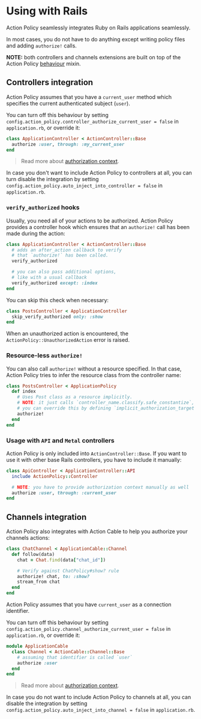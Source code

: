 # Using with Rails

Action Policy seamlessly integrates Ruby on Rails applications seamlessly.

In most cases, you do not have to do anything except writing policy files and adding `authorize!` calls.

**NOTE:** both controllers and channels extensions are built on top of the Action Policy [behaviour](./behaviour.md) mixin.

## Controllers integration

Action Policy assumes that you have a `current_user` method which specifies the current authenticated subject (`user`).

You can turn off this behaviour by setting `config.action_policy.controller_authorize_current_user = false` in `application.rb`, or override it:

```ruby
class ApplicationController < ActionController::Base
  authorize :user, through: :my_current_user
end
```

> Read more about [authorization context](authorization_context.md).

In case you don't want to include Action Policy to controllers at all,
you can turn disable the integration by setting `config.action_policy.auto_inject_into_controller = false` in `application.rb`.

### `verify_authorized` hooks

Usually, you need all of your actions to be authorized. Action Policy provides a controller hook which ensures that an `authorize!` call has been made during the action:

```ruby
class ApplicationController < ActionController::Base
  # adds an after_action callback to verify
  # that `authorize!` has been called.
  verify_authorized

  # you can also pass additional options,
  # like with a usual callback
  verify_authorized except: :index
end
```

You can skip this check when necessary:

```ruby
class PostsController < ApplicationController
  skip_verify_authorized only: :show
end
```

When an unauthorized action is encountered, the `ActionPolicy::UnauthorizedAction` error is raised.

### Resource-less `authorize!`

You can also call `authorize!` without a resource specified.
In that case, Action Policy tries to infer the resource class from the controller name:

```ruby
class PostsController < ApplicationPolicy
  def index
    # Uses Post class as a resource implicitly.
    # NOTE: it just calls `controller_name.classify.safe_constantize`,
    # you can override this by defining `implicit_authorization_target` method.
    authorize!
  end
end
```

### Usage with `API` and `Metal` controllers

Action Policy is only included into `ActionController::Base`. If you want to use it with other base Rails controllers, you have to include it manually:

```ruby
class ApiController < ApplicationController::API
  include ActionPolicy::Controller

  # NOTE: you have to provide authorization context manually as well
  authorize :user, through: :current_user
end
```

## Channels integration

Action Policy also integrates with Action Cable to help you authorize your channels actions:

```ruby
class ChatChannel < ApplicationCable::Channel
  def follow(data)
    chat = Chat.find(data["chat_id"])

    # Verify against ChatPolicy#show? rule
    authorize! chat, to: :show?
    stream_from chat
  end
end
```

Action Policy assumes that you have `current_user` as a connection identifier.

You can turn off this behaviour by setting `config.action_policy.channel_authorize_current_user = false` in `application.rb`, or override it:

```ruby
module ApplicationCable
  class Channel < ActionCable::Channel::Base
    # assuming that identifier is called `user`
    authorize :user
  end
end
```

> Read more about [authorization context](authorization_context.md).

In case you do not want to include Action Policy to channels at all,
you can disable the integration by setting `config.action_policy.auto_inject_into_channel = false` in `application.rb`.
